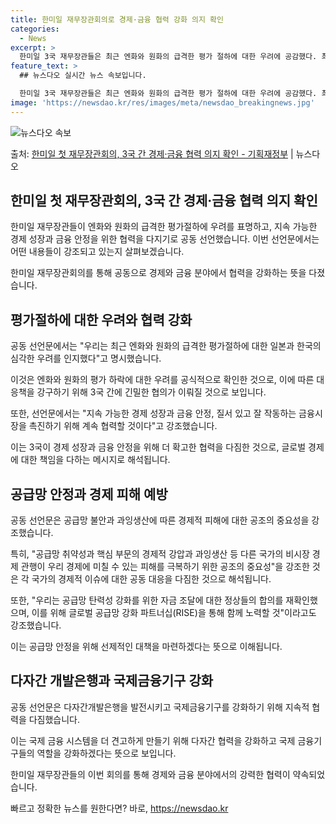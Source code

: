 ```yaml
---
title: 한미일 재무장관회의로 경제·금융 협력 강화 의지 확인
categories:
  - News
excerpt: >
  한미일 3국 재무장관들은 최근 엔화와 원화의 급격한 평가 절하에 대한 우려에 공감했다. 최상목 부총리 겸 기…
feature_text: >
  ## 뉴스다오 실시간 뉴스 속보입니다.

  한미일 3국 재무장관들은 최근 엔화와 원화의 급격한 평가 절하에 대한 우려에 공감했다. 최상목 부총리 겸 기…
image: 'https://newsdao.kr/res/images/meta/newsdao_breakingnews.jpg'
---
```


![뉴스다오 속보](https://newsdao.kr/res/images/meta/newsdao_breakingnews.jpg)

<p>출처: <a href="https://newsdao.kr/3619" rel="dofollow">한미일 첫 재무장관회의, 3국 간 경제·금융 협력 의지 확인 - 기획재정부</a> | 뉴스다오</p>

<h2 data-ke-size="size26">한미일 첫 재무장관회의, 3국 간 경제·금융 협력 의지 확인</h2>

한미일 재무장관들이 엔화와 원화의 급격한 평가절하에 우려를 표명하고, 지속 가능한 경제 성장과 금융 안정을 위한 협력을 다지기로 공동 선언했습니다. 이번 선언문에서는 어떤 내용들이 강조되고 있는지 살펴보겠습니다.

<p data-ke-size="size16">한미일 재무장관회의를 통해 공동으로 경제와 금융 분야에서 협력을 강화하는 뜻을 다졌습니다.</p>

<h2 data-ke-size="size24">평가절하에 대한 우려와 협력 강화</h2>

<p data-ke-size="size16">공동 선언문에서는 "우리는 최근 엔화와 원화의 급격한 평가절하에 대한 일본과 한국의 심각한 우려를 인지했다"고 명시했습니다.</p>

이것은 엔화와 원화의 평가 하락에 대한 우려를 공식적으로 확인한 것으로, 이에 따른 대응책을 강구하기 위해 3국 간에 긴밀한 협의가 이뤄질 것으로 보입니다.

<p data-ke-size="size16">또한, 선언문에서는 "지속 가능한 경제 성장과 금융 안정, 질서 있고 잘 작동하는 금융시장을 촉진하기 위해 계속 협력할 것이다"고 강조했습니다.</p>

이는 3국이 경제 성장과 금융 안정을 위해 더 확고한 협력을 다짐한 것으로, 글로벌 경제에 대한 책임을 다하는 메시지로 해석됩니다.

<h2 data-ke-size="size24">공급망 안정과 경제 피해 예방</h2>

<p data-ke-size="size16">공동 선언문은 공급망 불안과 과잉생산에 따른 경제적 피해에 대한 공조의 중요성을 강조했습니다.</p>

특히, "공급망 취약성과 핵심 부문의 경제적 강압과 과잉생산 등 다른 국가의 비시장 경제 관행이 우리 경제에 미칠 수 있는 피해를 극복하기 위한 공조의 중요성"을 강조한 것은 각 국가의 경제적 이슈에 대한 공동 대응을 다짐한 것으로 해석됩니다.

<p data-ke-size="size16">또한, "우리는 공급망 탄력성 강화를 위한 자금 조달에 대한 정상들의 합의를 재확인했으며, 이를 위해 글로벌 공급망 강화 파트너십(RISE)을 통해 함께 노력할 것"이라고도 강조했습니다.</p>

이는 공급망 안정을 위해 선제적인 대책을 마련하겠다는 뜻으로 이해됩니다.

<h2 data-ke-size="size24">다자간 개발은행과 국제금융기구 강화</h2>

<p data-ke-size="size16">공동 선언문은 다자간개발은행을 발전시키고 국제금융기구를 강화하기 위해 지속적 협력을 다짐했습니다.</p>

이는 국제 금융 시스템을 더 견고하게 만들기 위해 다자간 협력을 강화하고 국제 금융기구들의 역할을 강화하겠다는 뜻으로 보입니다.

<p data-ke-size="size16">한미일 재무장관들의 이번 회의를 통해 경제와 금융 분야에서의 강력한 협력이 약속되었습니다.</p>
 

빠르고 정확한 뉴스를 원한다면? 바로, <a href="https://newsdao.kr" rel="dofollow">https://newsdao.kr</a>


